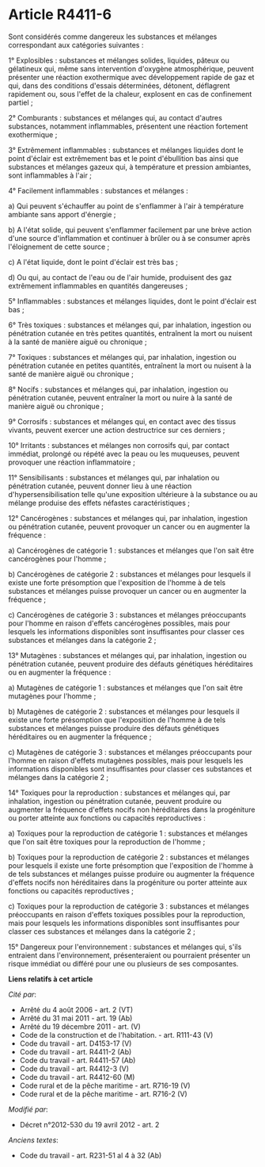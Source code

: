 # Article R4411-6

Sont considérés comme dangereux les substances et mélanges correspondant aux catégories suivantes : 

1° Explosibles : substances et mélanges solides, liquides, pâteux ou gélatineux qui, même sans intervention d'oxygène
atmosphérique, peuvent présenter une réaction exothermique avec développement rapide de gaz et qui, dans des conditions
d'essais déterminées, détonent, déflagrent rapidement ou, sous l'effet de la chaleur, explosent en cas de confinement
partiel ; 

2° Comburants : substances et mélanges qui, au contact d'autres substances, notamment inflammables, présentent une réaction
fortement exothermique ; 

3° Extrêmement inflammables : substances et mélanges liquides dont le point d'éclair est extrêmement bas et le point
d'ébullition bas ainsi que substances et mélanges gazeux qui, à température et pression ambiantes, sont inflammables à
l'air ; 

4° Facilement inflammables : substances et mélanges : 

a) Qui peuvent s'échauffer au point de s'enflammer à l'air à température ambiante sans apport d'énergie ; 

b) A l'état solide, qui peuvent s'enflammer facilement par une brève action d'une source d'inflammation et continuer à brûler
ou à se consumer après l'éloignement de cette source ; 

c) A l'état liquide, dont le point d'éclair est très bas ; 

d) Ou qui, au contact de l'eau ou de l'air humide, produisent des gaz extrêmement inflammables en quantités dangereuses ; 

5° Inflammables : substances et mélanges liquides, dont le point d'éclair est bas ; 

6° Très toxiques : substances et mélanges qui, par inhalation, ingestion ou pénétration cutanée en très petites quantités,
entraînent la mort ou nuisent à la santé de manière aiguë ou chronique ; 

7° Toxiques : substances et mélanges qui, par inhalation, ingestion ou pénétration cutanée en petites quantités, entraînent
la mort ou nuisent à la santé de manière aiguë ou chronique ; 

8° Nocifs : substances et mélanges qui, par inhalation, ingestion ou pénétration cutanée, peuvent entraîner la mort ou nuire
à la santé de manière aiguë ou chronique ; 

9° Corrosifs : substances et mélanges qui, en contact avec des tissus vivants, peuvent exercer une action destructrice sur
ces derniers ; 

10° Irritants : substances et mélanges non corrosifs qui, par contact immédiat, prolongé ou répété avec la peau ou les
muqueuses, peuvent provoquer une réaction inflammatoire ; 

11° Sensibilisants : substances et mélanges qui, par inhalation ou pénétration cutanée, peuvent donner lieu à une réaction
d'hypersensibilisation telle qu'une exposition ultérieure à la substance ou au mélange produise des effets néfastes
caractéristiques ; 

12° Cancérogènes : substances et mélanges qui, par inhalation, ingestion ou pénétration cutanée, peuvent provoquer un cancer
ou en augmenter la fréquence : 

a) Cancérogènes de catégorie 1 : substances et mélanges que l'on sait être cancérogènes pour l'homme ; 

b) Cancérogènes de catégorie 2 : substances et mélanges pour lesquels il existe une forte présomption que l'exposition de
l'homme à de tels substances et mélanges puisse provoquer un cancer ou en augmenter la fréquence ; 

c) Cancérogènes de catégorie 3 : substances et mélanges préoccupants pour l'homme en raison d'effets cancérogènes possibles,
mais pour lesquels les informations disponibles sont insuffisantes pour classer ces substances et mélanges dans la catégorie
2 ; 

13° Mutagènes : substances et mélanges qui, par inhalation, ingestion ou pénétration cutanée, peuvent produire des défauts
génétiques héréditaires ou en augmenter la fréquence : 

a) Mutagènes de catégorie 1 : substances et mélanges que l'on sait être mutagènes pour l'homme ; 

b) Mutagènes de catégorie 2 : substances et mélanges pour lesquels il existe une forte présomption que l'exposition de
l'homme à de tels substances et mélanges puisse produire des défauts génétiques héréditaires ou en augmenter la fréquence ; 

c) Mutagènes de catégorie 3 : substances et mélanges préoccupants pour l'homme en raison d'effets mutagènes possibles, mais
pour lesquels les informations disponibles sont insuffisantes pour classer ces substances et mélanges dans la catégorie 2 ; 

14° Toxiques pour la reproduction : substances et mélanges qui, par inhalation, ingestion ou pénétration cutanée, peuvent
produire ou augmenter la fréquence d'effets nocifs non héréditaires dans la progéniture ou porter atteinte aux fonctions ou
capacités reproductives : 

a) Toxiques pour la reproduction de catégorie 1 : substances et mélanges que l'on sait être toxiques pour la reproduction de
l'homme ; 

b) Toxiques pour la reproduction de catégorie 2 : substances et mélanges pour lesquels il existe une forte présomption que
l'exposition de l'homme à de tels substances et mélanges puisse produire ou augmenter la fréquence d'effets nocifs non
héréditaires dans la progéniture ou porter atteinte aux fonctions ou capacités reproductives ; 

c) Toxiques pour la reproduction de catégorie 3 : substances et mélanges préoccupants en raison d'effets toxiques possibles
pour la reproduction, mais pour lesquels les informations disponibles sont insuffisantes pour classer ces substances et
mélanges dans la catégorie 2 ; 

15° Dangereux pour l'environnement : substances et mélanges qui, s'ils entraient dans l'environnement, présenteraient ou
pourraient présenter un risque immédiat ou différé pour une ou plusieurs de ses composantes.

**Liens relatifs à cet article**

_Cité par_:

  - Arrêté du 4 août 2006 - art. 2 (VT)
  - Arrêté du 31 mai 2011 - art. 19 (Ab)
  - Arrêté du 19 décembre 2011 - art. (V)
  - Code de la construction et de l'habitation. - art. R111-43 (V)
  - Code du travail - art. D4153-17 (V)
  - Code du travail - art. R4411-2 (Ab)
  - Code du travail - art. R4411-57 (Ab)
  - Code du travail - art. R4412-3 (V)
  - Code du travail - art. R4412-60 (M)
  - Code rural et de la pêche maritime - art. R716-19 (V)
  - Code rural et de la pêche maritime - art. R716-2 (V)

_Modifié par_:

  - Décret n°2012-530 du 19 avril 2012 - art. 2

_Anciens textes_:

  - Code du travail - art. R231-51 al 4 à 32 (Ab)
